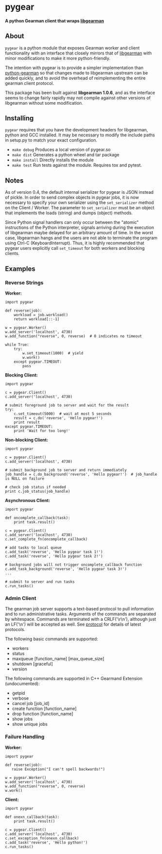 # pygear
#### A python Gearman client that wraps [libgearman](http://gearman.info/libgearman/)

## About

`pygear` is a python module that exposes Gearman worker and client
functionality with an interface that closely mirrors that of
[libgearman](http://gearman.info/libgearman/) with minor modifications
to make it more python-friendly.

The intention with pygear is to provide a simpler implementation than
[python-gearman](https://github.com/Yelp/python-gearman) so that
changes made to libgearman upstream can be added quickly, and to avoid
the overhead of reimplementing the entire gearman client protocol.

This package has been built against **libgearman 1.0.6**, and as the
interface seems to change fairly rapidly may not compile against other
versions of libgearman without some modification.

## Installing

`pygear` requires that you have the development headers for libgearman,
python and GCC installed. It may be necessary to modify the include
paths in setup.py to match your exact configuration.

- `make debug` Produces a local version of pygear.so
- `make dist` Generates a python wheel and tar package
- `make install` Directly installs the module
- `make test` Run tests against the module. Requires tox and pytest.

## Notes

As of version 0.4, the default internal serializer for pygear is JSON
instead of pickle. In order to send complex objects in pygear jobs, it
is now necessary to specify your own serializer using the `set_serializer`
method on the Client / Worker. The parameter to `set_serializer` must be
an object that implements the loads (string) and dumps (object) methods.

Since Python signal handlers can only occur between the "atomic" instructions
of the Python interpreter, signals arriving during the execution of
libgearman maybe delayed for an arbitrary amount of time. In the worst case,
libgearman hangs and the users are not able to terminate the program using
Ctrl-C (KeyboardInterrupt). Thus, it is highly recommended that pygear
users explicitly call `set_timeout` for both workers and blocking clients.


## Examples

### Reverse Strings

**Worker:**

    import pygear

    def reverse(job):
        workload = job.workload()
        return workload[::-1]

    w = pygear.Worker()
    w.add_server('localhost', 4730)
    w.add_function("reverse", 0, reverse)  # 0 indicates no timeout

    while True:
        try:
            w.set_timeout(1000)  # yield
            w.work()
        except pygear.TIMEOUT:
            pass


**Blocking Client:**

    import pygear

    c = pygear.Client()
    c.add_server('localhost', 4730)

    # submit foreground job to server and wait for the result
    try:
        c.set_timeout(5000)  # wait at most 5 seconds
        result = c.do('reverse', 'Hello pygear!')
        print result
    except pygear.TIMEOUT:
        print 'Wait for too long!'


**Non-blocking Client:**

    import pygear
    
    c = pygear.Client()
    c.add_server('localhost', 4730)

    # submit background job to server and return immediately
    job_handle = c.do_background('reverse', 'Hello pygear!')  # job_handle is NULL on failure

    # check job status if needed
    print c.job_status(job_handle)


**Asynchronous Client:**

    import pygear

    def oncomplete_callback(task):
        print task.result()

    c = pygear.Client()
    c.add_server('localhost', 4730)
    c.set_complete_fn(oncomplete_callback)

    # add tasks to local queue
    c.add_task('reverse', 'Hello pygear task 1!')
    c.add_task('reverse', 'Hello pygear task 2!')

    # background jobs will not trigger oncomplete_callback function
    c.add_task_background('reverse', 'Hello pygear task 3!')
    ...

    # submit to server and run tasks
    c.run_tasks()


### Admin Client

The gearman job server supports a text-based protocol to pull information and
to run administrative tasks. Arguments of the commands are separated by
whitespace. Commands are terminated with a CRLF('\r\n'), although just an
LF('\n') will be accepted as well.
See [protocol](https://github.com/paiweilai1984/gearman-packet/blob/master/PROTOCOL.md)
for details of latest protocols.

The following basic commands are supported:
- workers
- status
- maxqueue [function_name] [max_queue_size]
- shutdown [graceful]
- version

The following commands are supported in C++ Gearmand Extension (undocumented):
- getpid
- verbose
- cancel job [job_id]
- create function [function_name]
- drop function [function_name]
- show jobs
- show unique jobs


### Failure Handling

**Worker:**

    import pygear

    def reverse(job):
       raise Exception("I can't spell backwards!")

    w = pygear.Worker()
    w.add_server('localhost', 4730)
    w.add_function("reverse", 0, reverse)
    w.work()


**Client:**

    import pygear

    def onexn_callback(task):
        print task.result()

    c = pygear.Client()
    c.add_server('localhost', 4730)
    c.set_exception_fn(onexn_callback)
    c.add_task('reverse', 'Hello python!')
    c.run_tasks()
